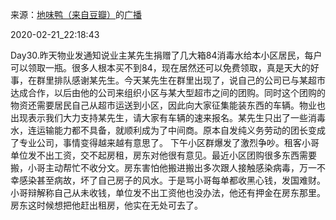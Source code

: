 来源：[地味鸭（来自豆瓣）](https://www.douban.com/people/47513232/)的[广播](https://www.douban.com/people/47513232/status/2825322298/)


2020-02-21_22:18:43


Day30.昨天物业发通知说业主某先生捐赠了几大箱84消毒水给本小区居民，每户可以领取一瓶。很多人根本买不到84，现在居然还可以免费领取，真是天大的好事，在群里排队感谢某先生。今天某先生在群里出现了，说自己的公司已与某超市达成合作，以后由他的公司来组织小区与某大型超市之间的团购。同时这个团购的物资还需要居民自己从超市运送到小区，因此向大家征集能装东西的车辆。物业也出现表示我们大力支持某先生，请大家有车辆的速来报名。某先生只出了一些消毒水，连运输能力都不具备，就顺利成为了中间商。原本自发纯义务劳动的团长变成了专业公司，事情变得越来越有意思了。
下午小区群爆发了激烈争吵。租客小哥单位发不出工资，交不起房租，房东对他很有意见。最近小区团购很多东西需要搬，小哥主动帮忙不收分文。房东害怕他搬进搬出多次跟人接触感染病毒，万一不幸感染甚至病故，坏了自己房子的风水。于是骂小哥每单都收黑心钱，发国难财。小哥辩解称自己从未收钱，单位发不出工资他也没办法，他还有押金在房东那里。房东这时候想把他赶出租房，他实在无处可去了。
